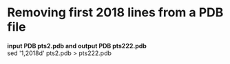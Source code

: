 # Removing first 2018 lines from a PDB file
**input PDB pts2.pdb and output PDB pts222.pdb** <br />
sed '1,2018d' pts2.pdb > pts222.pdb
